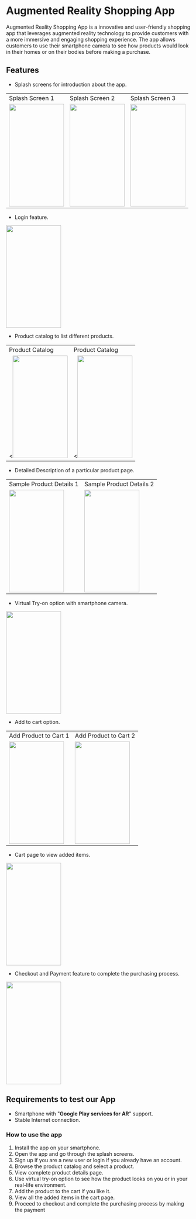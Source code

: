 # Augmented Reality Shopping App

Augmented Reality Shopping App is a innovative and user-friendly shopping app that leverages augmented reality technology to provide customers with a more immersive and engaging shopping experience. The app allows customers to use their smartphone camera to see how products would look in their homes or on their bodies before making a purchase.

## Features

- Splash screens for introduction about the app.

<table>
  <tr>
    <td>Splash Screen 1</td>
     <td>Splash Screen 2</td>
     <td>Splash Screen 3</td>
  </tr>
  <tr>
    <td valign="top"><img src="https://user-images.githubusercontent.com/110174850/227733503-a6057519-6bea-490b-9a6e-8c59b783ce8c.jpg" width="150" height="280"></td>
    <td valign="top"><img src="https://user-images.githubusercontent.com/110174850/227733620-057eae40-95dc-45f8-a28b-32a75ace32fa.jpg" width="150" height="280"></td>
    <td valign="top"><img src="https://user-images.githubusercontent.com/110174850/227733627-8a6d5320-03c2-4a5d-b898-1f150521abde.jpg" width="150" height="280"></td>
  </tr>
 </table>
 
 
 
- Login feature.
<img src="https://user-images.githubusercontent.com/110174850/227734039-3be7cd6a-1c53-4f34-aa98-a7384cadb18a.jpg" width="150" height="280">



- Product catalog to list different products.
      
<table>
  <tr>
    <td>Product Catalog</td>
     <td>Product Catalog</td>
  </tr>
  <tr>
    <td valign="top"><<img src="https://user-images.githubusercontent.com/110174850/227733881-bd81603b-fed7-4dba-b6b2-f8e77041fb11.jpg" width="150" height="280"></td>
    <td valign="top"><<img src="https://user-images.githubusercontent.com/110174850/227733905-f1937b0b-0251-4efb-9757-9448a51252f1.jpg" width="150" height="280"></td>
  </tr>
 </table>



- Detailed Description of a particular product page.

<table>
  <tr>
    <td>Sample Product Details 1</td>
     <td>Sample Product Details 2</td>
  </tr>
  <tr>
    <td valign="top"><img src="https://user-images.githubusercontent.com/110174850/227734129-aea22cd9-4824-480b-9c5b-b8097858c215.jpg" width="150" height="280"></td>
    <td valign="top"><img src="https://user-images.githubusercontent.com/110174850/227734136-d95faaf8-be3c-4f6c-90dc-7e5fd3b94425.jpg" width="150" height="280"></td>
  </tr>
 </table>



- Virtual Try-on option with smartphone camera.
<img src="https://user-images.githubusercontent.com/110174850/227734234-343e1b26-a89b-471e-87df-8fa16a5eff6d.jpg" width="150" height="280">



- Add to cart option.

 <table>
  <tr>
    <td>Add Product to Cart 1</td>
     <td>Add Product to Cart 2</td>
  </tr>
  <tr>
    <td valign="top"><img src="https://user-images.githubusercontent.com/110174850/227734334-1d60603d-f132-4354-b2c7-7c8c94197a39.jpg" width="150" height="280"></td>
    <td valign="top"><img src="https://user-images.githubusercontent.com/110174850/227734339-6196f644-c66a-46de-bd42-3a8559a14680.jpg" width="150" height="280"></td>
  </tr>
 </table>
 
 
 
- Cart page to view added items.
<img src="https://user-images.githubusercontent.com/110174850/227734468-33439398-5263-4ed6-a84f-e4e5db36ae95.jpg" width="150" height="280">



- Checkout and Payment feature to complete the purchasing process.
<img src="https://user-images.githubusercontent.com/110174850/227734513-0552ed6a-096d-4048-983e-602b52ee53c8.jpg" width="150" height="280">


## Requirements to test our App

- Smartphone with "**Google Play services for AR**"  support.
- Stable Internet connection.

### How to use the app

1) Install the app on your smartphone.
2) Open the app and go through the splash screens.
3) Sign up if you are a new user or login if you already have an account.
4) Browse the product catalog and select a product.
5) View complete product details page.
6) Use virtual try-on option to see how the product looks on you or in your real-life environment.
7) Add the product to the cart if you like it.
8) View all the added items in the cart page.
9) Proceed to checkout and complete the purchasing process by making the payment
